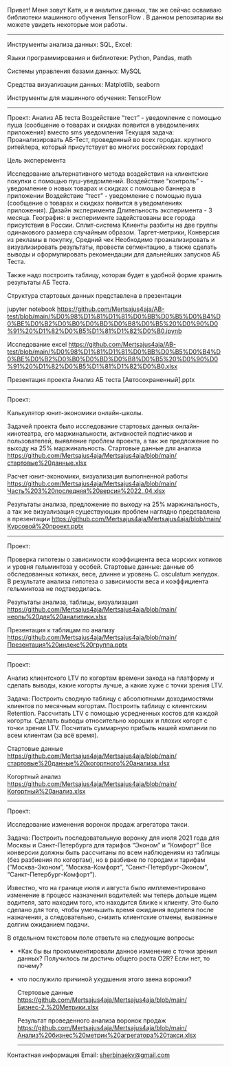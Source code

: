 Привет! Меня зовут Катя, и я аналитик данных, так же сейчас осваиваю библиотеки машинного обучения TensorFlow .
В данном репозитарии вы можете увидеть некоторые мои работы.
____________________________________________________________________________________
Инструменты анализа данных: SQL, Excel:

Языки программирования и библиотеки: Python, Pandas, math

Системы управления базами данных: MySQL

Средства визуализации данных: Matplotlib, seaborn

Инструменты для машинного обучения: TensorFlow
_________________________________________________________________________________
Проект: Анализ АБ теста Воздействие “тест” - уведомление с помощью пуша (сообщение о товарах и скидках появится в уведомлениях приложения) вместо sms уведомления
Текущая задача:
Проанализировать АБ-Тест, проведенный во всех городах. крупного ритейлера, который присутствует во многих российских городах!

Цель эксперемента

Исследование альтернативного метода воздействия на клиентские покупки с помощью пуш-уведомлений.
Воздействие “контроль” - уведомление о новых товарах и скидках с помощью баннера в приложении
Воздействие “тест” - уведомление с помощью пуша (сообщение о товарах и скидках появится в уведомлениях приложения).
Дизайн эксперимента
Длительность эксперимента - 3 месяца.
География: в эксперименте задействованы все города присутствия в России.
Сплит-система
Клиенты разбиты на две группы одинакового размера случайным образом. 
Таргет-метрики, Конверсия из рекламы в покупку, Средний чек
Необходимо проанализировать и визуализировать результаты, провести сегментацию, а также сделать выводы и сформулировать рекомендации для дальнейших запусков АБ Теста.

Также надо построить таблицу, которая будет в удобной форме хранить результаты АБ Теста.

Структура стартовых данных представлена в презентации

jupyter notebook  https://github.com/Mertsajus4aja/AB-test/blob/main/%D0%98%D1%81%D1%81%D0%BB%D0%B5%D0%B4%D0%BE%D0%B2%D0%B0%D0%BD%D0%B8%D0%B5%20%D0%90%D0%91%20%D1%82%D0%B5%D1%81%D1%82%D0%B0.ipynb

Исследование excel https://github.com/Mertsajus4aja/AB-test/blob/main/%D0%98%D1%81%D1%81%D0%BB%D0%B5%D0%B4%D0%BE%D0%B2%D0%B0%D0%BD%D0%B8%D0%B5%20%D0%90%D0%91%20%D1%82%D0%B5%D1%81%D1%82%D0%B0.xlsx

Презентация проекта Анализ АБ теста [Автосохраненный].pptx


_________________________________________________________________________________________________________________________________________________________________
Проект:

Калькулятор юнит-экономики онлайн-школы.


Задачей проекта было исследование стартовых данных онлайн-кинотеатра, его маржинальности, активностей подписчиков и пользователей, выявление проблем проекта, а так же предложение по выходу на 25% маржинальность.
Стартовые данные для анализа https://github.com/Mertsajus4aja/Mertsajus4aja/blob/main/стартовые%20данные.xlsx

Расчет юнит-экономики, визуализация выполненной работы https://github.com/Mertsajus4aja/Mertsajus4aja/blob/main/Часть%203%20последняя%20версия%2022..04.xlsx

Результаты анализа, предложение по выходу на 25% маржинальность, а так же визуализация существующих проблем наглядно представлена в презентации
https://github.com/Mertsajus4aja/Mertsajus4aja/blob/main/Курсовой%20проект.pptx

__________________________________________________________________________________________
Проект: 

Проверка гипотезы о зависимости коэффициента веса морских котиков и уровня гельминтоза у особей. 
Стартовые данные: данные об обследованных котиках, весе, длинне и уровень C. osculatum желудок.
В результате анализа гипотеза о зависимости веса и коэффициента гельминтоза не подтвердилась.

Результаты анализа, таблицы, визуализация https://github.com/Mertsajus4aja/Mertsajus4aja/blob/main/нерпы%20для%20аналитики.xlsx

Презентация к таблицам по анализу https://github.com/Mertsajus4aja/Mertsajus4aja/blob/main/Презентация%20индекс%20группа.pptx
_______________________________________________________________________________________________

Проект:

Анализ клиентского LTV по когортам времени захода на платформу и сделать выводы, какие когорты лучше, а какие хуже с точки зрения LTV.

Задача: Построить сводную таблицу с абсолютными доходимостями клиентов по месячным когортам. Построить таблицу с клиентским Retention. Рассчитать LTV с помощью усредненных костов для каждой когорты. Сделать выводы относительно хороших и плохих когорт с точки зрения LTV. Посчитать  суммарную прибыль нашей компании по всем клиентам (за всё время).

Стартовые данные https://github.com/Mertsajus4aja/Mertsajus4aja/blob/main/стартовые%20данные%20когортного%20анализа.xlsx

Когортный анализ https://github.com/Mertsajus4aja/Mertsajus4aja/blob/main/Когортный%20анализ.xlsx
___________________________________________________________________________________________________

Проект:

Исследование изменения воронок продаж агрегатора такси.

Задача: Построить последовательную воронку для июля 2021 года для Москвы и Санкт-Петербурга для тарифов “Эконом” и “Комфорт”
Все конверсии должны быть рассчитаны по всем наблюдениям из таблицы (без разбиения по когортам), но в разбивке по городам и тарифам (”Москва-Эконом”, “Москва-Комфорт”, “Санкт-Петербург-Эконом”, “Санкт-Петербург-Комфорт”).

Известно, что на границе июля и августа было имплементировано изменение в процесс назначения водителей: мы теперь дольше ищем водителя, зато находим того, кто находится ближе к клиенту. 
Это было сделано для того, чтобы уменьшить время ожидания водителя после назначения, а следовательно, снизить клиентские отмены, вызванные долгим ожиданием подачи. 

В отдельном текстовом поле ответьте на следующие вопросы:

- *Как бы вы прокомментировали данное изменение с точки зрения данных? Получилось ли достичь общего роста O2R? Если нет, то почему?
- что послужило причиной ухудшения этого звена воронки?

  Стертовые данные  https://github.com/Mertsajus4aja/Mertsajus4aja/blob/main/Бизнес-2.%20Метрики.xlsx
  
  Результат проведенного анализа воронок продаж  https://github.com/Mertsajus4aja/Mertsajus4aja/blob/main/Анализ%20бизнес%20метрик%20агрегатора%20такси.xlsx

  _______________________________________________________________________________________________________________________________________________________

Контактная информация 
Email: sherbinaekv@gmail.com
